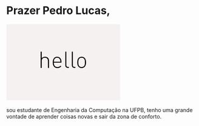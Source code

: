 # Prazer Pedro Lucas,

![hello](https://github.com/JovemPedr0/JovemPedr0/blob/main/Hello.gif)

sou estudante de Engenharia da Computação na UFPB, tenho uma grande vontade de aprender coisas novas e sair da zona de conforto.

